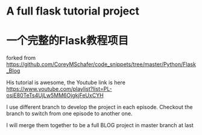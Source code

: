 # A full flask tutorial project 
# 一个完整的Flask教程项目

forked from https://github.com/CoreyMSchafer/code_snippets/tree/master/Python/Flask_Blog

His tutorial is awesome, the Youtube link is here https://www.youtube.com/playlist?list=PL-osiE80TeTs4UjLw5MM6OjgkjFeUxCYH

I use different branch to develop the project in each episode. Checkout the branch to switch from one episode to another one.

I will merge them together to be a full BLOG project in master branch at last